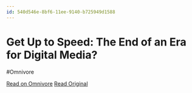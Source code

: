 ```yaml
---
id: 540d546e-8bf6-11ee-9140-b725949d1588
---
```


# Get Up to Speed: The End of an Era for Digital Media?
#Omnivore

[Read on Omnivore](https://omnivore.app/me/get-up-to-speed-the-end-of-an-era-for-digital-media-18c091ebba7)
[Read Original](https://getpocket.com/collections/get-up-to-speed-what-happened-to-digital-media)

